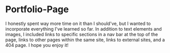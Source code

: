 # Portfolio-Page
I honestly spent way more time on it than I should've, but I wanted to incorporate everything I've learned so far. In addition to text elements and images, I included links to specific sections in a nav bar at the top of the page, links to other pages within the same site, links to external sites, and a 404 page. 
I hope you enjoy it!
